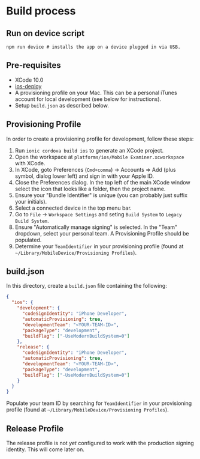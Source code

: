 # Build process

## Run on device script

```shell
npm run device # installs the app on a device plugged in via USB.
```

## Pre-requisites

- XCode 10.0
- [ios-deploy](https://www.npmjs.com/package/ios-deploy)
- A provisioning profile on your Mac. This can be a personal iTunes account for local development (see below for instructions).
- Setup `build.json` as described below.

## Provisioning Profile

In order to create a provisioning profile for development, follow these steps:

1. Run `ionic cordova build ios` to generate an XCode project.
2. Open the workspace at `platforms/ios/Mobile Examiner.xcworkspace` with XCode.
3. In XCode, goto Preferences (`Cmd+comma`) -> Accounts => Add (plus symbol, dialog lower left) and sign in with your Apple ID.
4. Close the Preferences dialog. In the top left of the main XCode window select the icon that looks like a folder, then the project name.
5. Ensure your "Bundle Identifier" is unique (you can probably just suffix your initials).
6. Select a connected device in the top menu bar.
7. Go to `File` -> `Workspace Settings` and seting `Build System` to `Legacy Build System`.
8. Ensure "Automatically manage signing" is selected. In the "Team" dropdown, select your personal team. A Provisioning Profile should be populated.
9. Determine your `TeamIdentifier` in your provisioning profile (found at `~/Library/MobileDevice/Provisioning Profiles`).

## build.json

In this directory, create a `build.json` file containing the following:

```json
{
  "ios": {
    "development": {
      "codeSignIdentity": "iPhone Developer",
      "automaticProvisioning": true,
      "developmentTeam": "<YOUR-TEAM-ID>",
      "packageType": "development",
      "buildFlag": ["-UseModernBuildSystem=0"]
    },
    "release": {
      "codeSignIdentity": "iPhone Developer",
      "automaticProvisioning": true,
      "developmentTeam": "<YOUR-TEAM-ID>",
      "packageType": "development",
      "buildFlag": ["-UseModernBuildSystem=0"]
    }
  }
}
```

Populate your team ID by searching for `TeamIdentifier` in your provisioning profile (found at `~/Library/MobileDevice/Provisioning Profiles`).

## Release Profile

The release profile is not _yet_ configured to work with the production signing identity. This will come later on.
